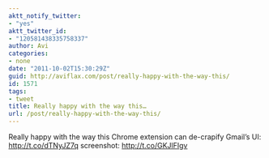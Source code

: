 ```yaml
---
aktt_notify_twitter:
- "yes"
aktt_twitter_id:
- "120581438335758337"
author: Avi
categories:
- none
date: "2011-10-02T15:30:29Z"
guid: http://aviflax.com/post/really-happy-with-the-way-this/
id: 1571
tags:
- tweet
title: Really happy with the way this…
url: /post/really-happy-with-the-way-this/
---
```

Really happy with the way this Chrome extension can de-crapify Gmail’s UI: <a href="http://t.co/dTNyJZ7q" rel="nofollow">http://t.co/dTNyJZ7q</a> screenshot: <a href="http://t.co/GKJlFIgv" rel="nofollow">http://t.co/GKJlFIgv</a>